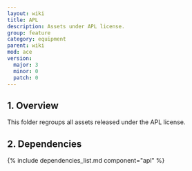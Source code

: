 ```yaml
---
layout: wiki
title: APL
description: Assets under APL license.
group: feature
category: equipment
parent: wiki
mod: ace
version:
  major: 3
  minor: 0
  patch: 0
---
```


## 1. Overview

This folder regroups all assets released under the APL license.

## 2. Dependencies

{% include dependencies_list.md component="apl" %}
